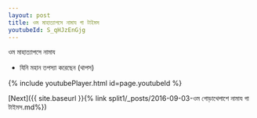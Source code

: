 ```yaml
---
layout: post
title: ওম মাহাত্যাপসে নামায গা টাইমস
youtubeId: S_qHJzEnGjg
---
```

 
 
 ওম মাহাত্যাপসে নামায  
 
 -  যিনি মহান তপস্যা করেছেন (থাপস) 
 
  
 
  
 
 
 
 
 
 


{% include youtubePlayer.html id=page.youtubeId %}
 
[Next]({{ site.baseurl }}{% link  split1/_posts/2016-09-03-ওম গোড়াথেপাশে নামায গা টাইমস.md%})
 
